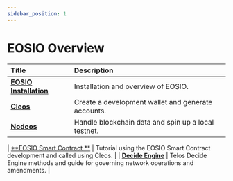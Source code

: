 ```yaml
---
sidebar_position: 1
---
```



# EOSIO Overview

| Title | Description |
| :--- | :--- |
| [**EOSIO Installation**](getting_started_eosio.md) | Installation and overview of EOSIO. |
| [**Cleos**](cleos.md) | Create a development wallet and generate accounts. |
| [**Nodeos**](nodeos.md) | Handle blockchain data and spin up a local testnet. |

| [**EOSIO Smart Contract **](hello_world.md) | Tutorial using the EOSIO Smart Contract development and called using Cleos. |
| [**Decide Engine**](decide_engine.md) | Telos Decide Engine methods and guide for governing network operations and amendments.  |